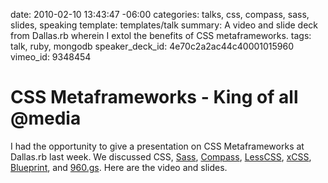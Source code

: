 date: 2010-02-10 13:43:47 -06:00
categories: talks, css, compass, sass, slides, speaking
template: templates/talk
summary: A video and slide deck from Dallas.rb wherein I extol the benefits of CSS metaframeworks.
tags: talk, ruby, mongodb
speaker_deck_id: 4e70c2a2ac44c40001015960
vimeo_id: 9348454

# CSS Metaframeworks - King of all @media

I had the opportunity to give a presentation on CSS Metaframeworks at Dallas.rb last week. We discussed CSS, <a href="http://sass-lang.com">Sass</a>, <a href="http://compass-style.org">Compass</a>, <a href="http://lesscss.org/">LessCSS</a>, <a href="http://xcss.antpaw.org/">xCSS</a>, <a href="http://www.blueprintcss.org/">Blueprint</a>, and <a href="http://960.gs">960.gs</a>. Here are the video and slides.
